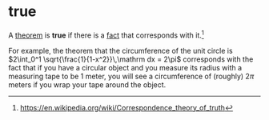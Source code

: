 # true

A [theorem](../math/type-theory/proposition.md) is **true** if there is a
[fact](./fact.md) that corresponds with it.[^1]

For example, the theorem that the circumference of the unit circle is
$2\int_0^1 \sqrt{\frac{1}{1-x^2}}\,\mathrm dx = 2\pi$ corresponds with the fact
that if you have a circular object and you measure its radius with a measuring
tape to be 1 meter, you will see a circumference of (roughly) $2\pi$ meters if
you wrap your tape around the object.

[^1]: https://en.wikipedia.org/wiki/Correspondence_theory_of_truth
